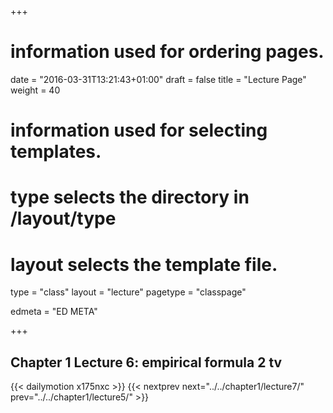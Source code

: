 +++
# information used for ordering pages.
date = "2016-03-31T13:21:43+01:00"
draft = false
title = "Lecture Page"
weight = 40

# information used for selecting templates.
# type selects the directory in /layout/type
# layout selects the template file.

type   = "class"
layout = "lecture"
pagetype = "classpage"





edmeta = "ED META"

+++
## Chapter 1 Lecture 6: empirical formula 2 tv
{{< dailymotion x175nxc >}}
{{< nextprev next="../../chapter1/lecture7/"     prev="../../chapter1/lecture5/"  >}}

